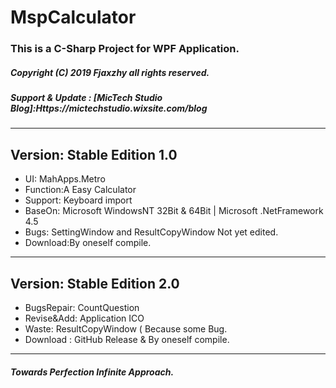 # MspCalculator
### This is a C-Sharp Project for WPF Application.
##### Copyright (C) 2019 Fjaxzhy all rights reserved.
##### Support & Update : [MicTech Studio Blog]:Https://mictechstudio.wixsite.com/blog
-----------------------------
## Version: Stable Edition 1.0
+ UI: MahApps.Metro
+ Function:A Easy Calculator
+ Support: Keyboard import
+ BaseOn: Microsoft WindowsNT 32Bit & 64Bit | Microsoft .NetFramework 4.5
+ Bugs: SettingWindow and ResultCopyWindow Not yet edited.
+ Download:By oneself compile.
-----------------------------
## Version: Stable Edition 2.0
+ BugsRepair: CountQuestion
+ Revise&Add: Application ICO
+ Waste: ResultCopyWindow ( Because some Bug.
+ Download : GitHub Release & By oneself compile.
-----------------------------
##### Towards Perfection Infinite Approach.
